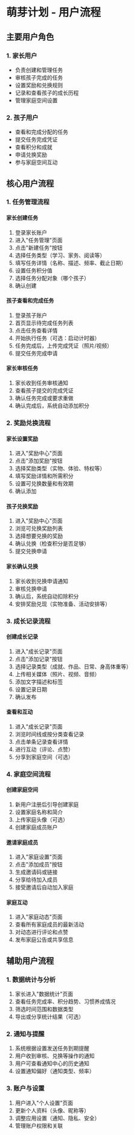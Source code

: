 # 萌芽计划 - 用户流程

## 主要用户角色

### 1. 家长用户
- 负责创建和管理任务
- 审核孩子完成的任务
- 设置奖励和兑换规则
- 记录和查看孩子的成长历程
- 管理家庭空间设置

### 2. 孩子用户
- 查看和完成分配的任务
- 提交任务完成凭证
- 查看积分和成就
- 申请兑换奖励
- 参与家庭空间互动

## 核心用户流程

### 1. 任务管理流程

#### 家长创建任务
1. 登录家长账户
2. 进入"任务管理"页面
3. 点击"新建任务"按钮
4. 选择任务类型（学习、家务、阅读等）
5. 填写任务详情（名称、描述、频率、截止日期）
6. 设置任务积分值
7. 选择任务分配对象（哪个孩子）
8. 确认创建

#### 孩子查看和完成任务
1. 登录孩子账户
2. 首页显示待完成任务列表
3. 点击任务查看详情
4. 开始执行任务（可选：启动计时器）
5. 任务完成后，上传完成凭证（照片/视频）
6. 提交任务完成申请

#### 家长审核任务
1. 家长收到任务审核通知
2. 查看孩子提交的完成凭证
3. 确认任务完成或要求重做
4. 确认完成后，系统自动添加积分

### 2. 奖励兑换流程

#### 家长设置奖励
1. 进入"奖励中心"页面
2. 点击"添加奖励"按钮
3. 选择奖励类型（实物、体验、特权等）
4. 填写奖励详情和所需积分
5. 设置可兑换数量和有效期
6. 确认添加

#### 孩子兑换奖励
1. 进入"奖励中心"页面
2. 浏览可兑换奖励列表
3. 选择想要兑换的奖励
4. 确认兑换（检查积分是否足够）
5. 提交兑换申请

#### 家长确认兑换
1. 家长收到兑换申请通知
2. 审核兑换申请
3. 确认后，系统自动扣除积分
4. 安排奖励兑现（实物准备、活动安排等）

### 3. 成长记录流程

#### 创建成长记录
1. 进入"成长记录"页面
2. 点击"添加记录"按钮
3. 选择记录类型（成就、作品、日常、身高体重等）
4. 上传相关媒体（照片、视频、音频）
5. 添加文字描述和标签
6. 设置记录日期
7. 确认发布

#### 查看和互动
1. 进入"成长记录"页面
2. 浏览时间线或按分类查看记录
3. 点击单条记录查看详情
4. 进行互动（评论、点赞）
5. 分享到家庭空间（可选）

### 4. 家庭空间流程

#### 创建家庭空间
1. 新用户注册后引导创建家庭
2. 设置家庭名称和简介
3. 上传家庭头像（可选）
4. 创建家庭成员账户

#### 邀请家庭成员
1. 进入"家庭设置"页面
2. 点击"添加成员"按钮
3. 生成邀请码或链接
4. 分享给待加入成员
5. 接受邀请后自动加入家庭

#### 家庭互动
1. 进入"家庭动态"页面
2. 查看所有家庭成员的最新活动
3. 对动态进行评论和点赞
4. 发布家庭公告或共享信息

## 辅助用户流程

### 1. 数据统计与分析
1. 家长进入"数据统计"页面
2. 查看任务完成率、积分趋势、习惯养成情况
3. 筛选时间范围和数据类型
4. 导出或分享统计结果（可选）

### 2. 通知与提醒
1. 系统根据设置发送任务到期提醒
2. 用户收到审核、兑换等操作的通知
3. 用户可查看通知中心的历史通知
4. 设置通知偏好（通知类型、频率）

### 3. 账户与设置
1. 用户进入"个人设置"页面
2. 更新个人资料（头像、昵称等）
3. 调整应用设置（通知、隐私、安全）
4. 管理账户权限和关联